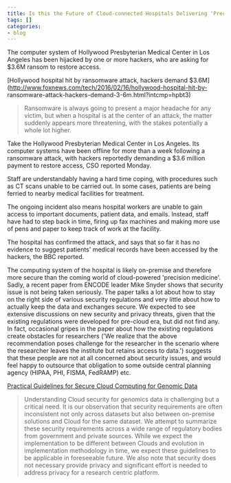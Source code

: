```yaml
---
title: Is this the Future of Cloud-connected Hospitals Delivering 'Precision Medicine'?
tags: []
categories:
- blog
---
```

The computer system of Hollywood Presbyterian Medical Center in Los Angeles
has been hijacked by one or more hackers, who are asking for $3.6M ransom to
restore access.
<!--more-->

[Hollywood hospital hit by ransomware attack, hackers demand
$3.6M](http://www.foxnews.com/tech/2016/02/16/hollywood-hospital-hit-by-
ransomware-attack-hackers-demand-3-6m.html?intcmp=hpbt3)

> Ransomware is always going to present a major headache for any victim, but
when a hospital is at the center of an attack, the matter suddenly appears
more threatening, with the stakes potentially a whole lot higher.

Take the Hollywood Presbyterian Medical Center in Los Angeles. Its computer
systems have been offline for more than a week following a ransomware attack,
with hackers reportedly demanding a $3.6 million payment to restore access,
CSO reported Monday.

Staff are understandably having a hard time coping, with procedures such as CT
scans unable to be carried out. In some cases, patients are being ferried to
nearby medical facilities for treatment.

The ongoing incident also means hospital workers are unable to gain access to
important documents, patient data, and emails. Instead, staff have had to step
back in time, firing up fax machines and making more use of pens and paper to
keep track of work at the facility.

The hospital has confirmed the attack, and says that so far it has no evidence
to suggest patients' medical records have been accessed by the hackers, the
BBC reported.

The computing system of the hospital is likely on-premise and therefore more
secure than the coming world of cloud-powered 'precision medicine'. Sadly, a
recent paper from ENCODE leader Mike Snyder shows that security issue is not
being taken seriously. The paper talks a lot about how to stay on the right
side of various security regulations and very little about how to actually
keep the data and exchanges secure. We expected to see extensive discussions
on new security and privacy threats, given that the existing regulations were
developed for pre-cloud era, but did not find any. In fact, occasional gripes
in the paper about how the existing regulations create obstacles for
researchers ('We realize that the above recommendation poses challenge for the
researcher in the scenario where the researcher leaves the institute but
retains access to data.') suggests that these people are not at all concerned
about security issues, and would feel happy to outsource that obligation to
some outside central planning agency (HIPAA, PHI, FISMA, FedRAMP) etc.

[Practical Guidelines for Secure Cloud Computing for Genomic
Data](http://biorxiv.org/content/early/2015/12/20/034876.full-text.pdf+html)

> Understanding Cloud security for genomics data is challenging but a critical
need. It is our observation that security requirements are often inconsistent
not only across datasets but also between on-premise solutions and Cloud for
the same dataset. We attempt to summarize these security requirements across a
wide range of regulatory bodies from government and private sources. While we
expect the implementation to be different between Clouds and evolution in
implementation methodology in time, we expect these guidelines to be
applicable in foreseeable future. We also note that security does not
necessary provide privacy and significant effort is needed to address privacy
for a research centric platform.

